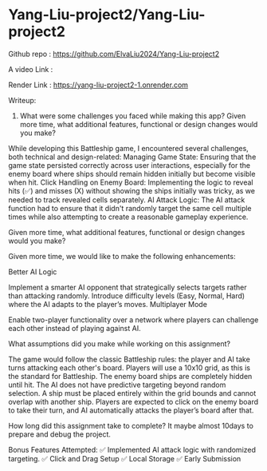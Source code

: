 # Yang-Liu-project2/Yang-Liu-project2

Github repo : https://github.com/ElvaLiu2024/Yang-Liu-project2

A video Link :

Render Link : https://yang-liu-project2-1.onrender.com

Writeup: 

1. What were some challenges you faced while making this app?
Given more time, what additional features, functional or design changes would you make?

While developing this Battleship game, I encountered several challenges, both technical and design-related:
Managing Game State: Ensuring that the game state persisted correctly across user interactions, especially for the enemy board where ships should remain hidden initially but become visible when hit.
Click Handling on Enemy Board: Implementing the logic to reveal hits (✅) and misses (X) without showing the ships initially was tricky, as we needed to track revealed cells separately.
AI Attack Logic: The AI attack function had to ensure that it didn't randomly target the same cell multiple times while also attempting to create a reasonable gameplay experience.


Given more time, what additional features, functional or design changes would you make?

Given more time, we would like to make the following enhancements:

Better AI Logic

Implement a smarter AI opponent that strategically selects targets rather than attacking randomly.
Introduce difficulty levels (Easy, Normal, Hard) where the AI adapts to the player’s moves.
Multiplayer Mode

Enable two-player functionality over a network where players can challenge each other instead of playing against AI.


What assumptions did you make while working on this assignment?

The game would follow the classic Battleship rules: the player and AI take turns attacking each other's board.
Players will use a 10x10 grid, as this is the standard for Battleship.
The enemy board ships are completely hidden until hit.
The AI does not have predictive targeting beyond random selection.
A ship must be placed entirely within the grid bounds and cannot overlap with another ship.
Players are expected to click on the enemy board to take their turn, and AI automatically attacks the player’s board after that.


How long did this assignment take to complete?
It maybe almost 10days to prepare and debug the project.

Bonus Features Attempted:
✅ Implemented AI attack logic with randomized targeting.
✅ Click and Drag Setup
✅ Local Storage
✅ Early Submission

